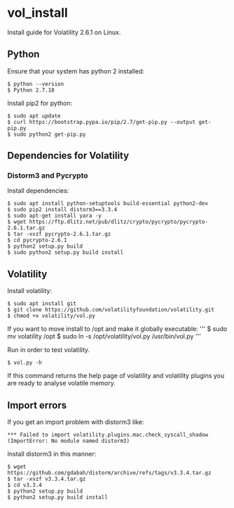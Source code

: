 # vol_install
Install guide for Volatility 2.6.1 on Linux.

## Python
Ensure that your system has python 2 installed:
```
$ python --version
$ Python 2.7.18
```

Install pip2 for python:
``` 
$ sudo apt update
$ curl https://bootstrap.pypa.io/pip/2.7/get-pip.py --output get-pip.py
$ sudo python2 get-pip.py
```

## Dependencies for Volatility 
### Distorm3 and Pycrypto
Install dependencies:
```
$ sudo apt install python-setuptools build-essential python2-dev
$ sudo pip2 install distorm3==3.3.4
$ sudo apt-get install yara -y
$ wget https://ftp.dlitz.net/pub/dlitz/crypto/pycrypto/pycrypto-2.6.1.tar.gz
$ tar -xvzf pycrypto-2.6.1.tar.gz
$ cd pycrypto-2.6.1
$ python2 setup.py build
$ sudo python2 setup.py build install
```

## Volatility
Install volatility:
```
$ sudo apt install git
$ git clone https://github.com/volatilityfoundation/volatility.git
$ chmod +x volatility/vol.py
```

If you want to move install to /opt and make it globally executable:
'''
$ sudo mv volatility /opt
$ sudo ln -s /opt/volatility/vol.py /usr/bin/vol.py
'''

Run in order to test volatility.
```
$ vol.py -h
```
If this command returns the help page of volatility and volatility plugins you are ready to analyse volatile memory.

## Import errors
If you get an import problem with distorm3 like:
```
*** Failed to import volatility.plugins.mac.check_syscall_shadow (ImportError: No module named distorm3)
```

Install distorm3 in this manner:
```
$ wget https://github.com/gdabah/distorm/archive/refs/tags/v3.3.4.tar.gz
$ tar -xvzf v3.3.4.tar.gz
$ cd v3.3.4
$ python2 setup.py build
$ python2 setup.py build install
```


